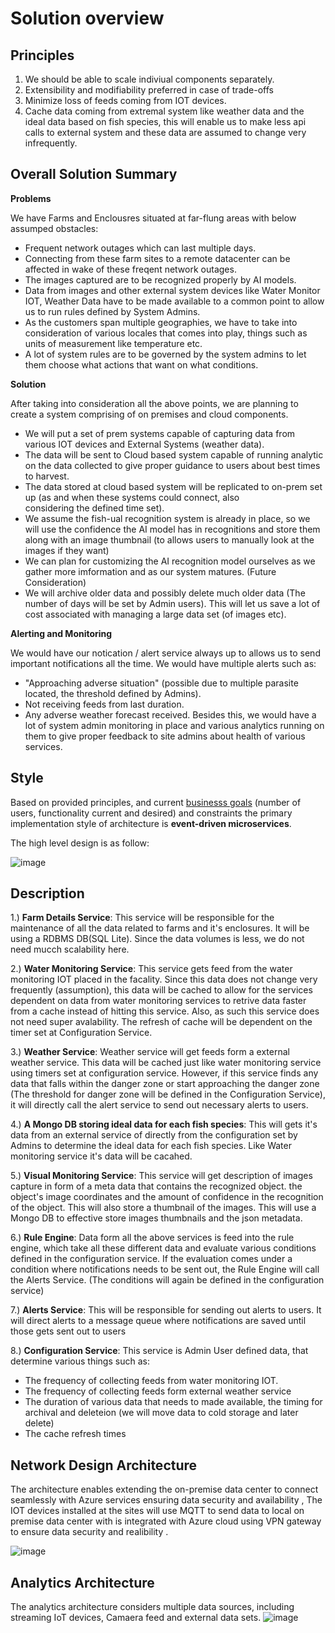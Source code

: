 # Solution overview

## Principles

1. We should be able to scale indiviual components separately.
2. Extensibility and modifiability preferred in case of trade-offs  
3. Minimize loss of feeds coming from IOT devices.
4. Cache data coming from extremal system like weather data and the ideal data based on fish species, this will enable us to make less api calls to external system and these data are assumed to change very infrequently.

## Overall Solution Summary
**Problems**

We have Farms and Enclousres situated at far-flung areas with below assumped obstacles:
  - Frequent network outages which can last multiple days.
  - Connecting from these farm sites to a remote datacenter can be affected in wake of these freqent network outages.
  - The images captured are to be recognized properly by AI models.
  - Data from images and other external system devices like Water Monitor IOT,  Weather Data have to be made available to a common point      to allow us to run rules defined by System Admins.
  - As the customers span multiple geographies, we have to take into consideration of various locales that comes into play, things such 
    as units of measurement like temperature etc.
  - A lot of system rules are to be governed by the system admins to let them choose what actions that want on what conditions.

**Solution**

 After taking into consideration all the above points, we are planning to create a system comprising of on premises and cloud components.
   - We will put a set of prem systems capable of capturing data from various IOT devices and External Systems (weather data).
   - The data will be sent to Cloud based system capable of running analytic on the data collected to give proper guidance to users about 
     best times to harvest.
   - The data stored at cloud based system will be replicated to on-prem set up (as and when these systems could connect, also          
     considering the defined time set).
   - We assume the fish-ual recognition system is already in place, so we will use the confidence the AI model has in recognitions and          store them along with an image thumbnail (to allows users to manually look at the images if they want)
   - We can plan for customizing the AI recognition model ourselves as we gather more imformation and as our system matures. (Future 
     Consideration)
   - We will archive older data and possibly delete much older data (The number of days will be set by Admin users). This will let us          save a lot of cost associated with managing a large data set (of images etc).
     
   **Alerting and Monitoring**
   
   We would have our notication / alert service always up to allows us to send important notifications all the time. We would have 
   multiple alerts such as:    
   - "Approaching adverse situation" (possible due to multiple parasite located, the threshold defined by Admins).
   - Not receiving feeds from last <user defined> duration.
   - Any adverse weather forecast received.
   Besides this, we would have a lot of system admin monitoring in place and various analytics running on them to give proper feedback to    site admins about health of various services.

  

## Style

Based on provided principles, and current [businesss goals](https://github.com/mu2712/archkatas/blob/development/Requirements/Functional.md) (number of users, functionality current and desired) and constraints the primary implementation style of architecture is **event-driven microservices**.

The high level design is as follow:

![image](https://github.com/mu2712/archkatas/assets/57832454/a5082b07-9294-4708-ba2a-489c821a5558)

## Description
1.) **Farm Details Service**: This service will be responsible for the maintenance of all the data related to farms and it's enclosures. It will be using a RDBMS DB(SQL Lite). Since the data volumes is less, we do not need mucch scalability here.

2.) **Water Monitoring Service**: This service gets feed from the water monitoring IOT placed in the facality. Since this data does not change very frequently (assumption), this data will be cached to allow for the services dependent on data from water monitoring services to retrive data faster from a cache instead of hitting this service. Also, as such this service does not need super avalability.
The refresh of cache will be dependent on the timer set at Configuration Service.

3.) **Weather Service**: Weather service will get feeds form a external weather service. This data will be cached just like water monitoring service using timers set at configuration service. However, if this service finds any data that falls within the danger zone or start approaching the danger zone (The threshold for danger zone will  be defined in the Configuration Service), it will directly call the alert service to send out necessary alerts to users.

4.) **A Mongo DB storing ideal data for each fish species**: This will gets it's data from an external service of directly from the configuration set by Admins to determine the ideal data for each fish species. Like Water monitoring service it's data will be cacahed.

5.) **Visual Monitoring Service**: This service will get description of images capture in form of a meta data that contains the recognized object. the object's image coordinates and the amount of confidence in the recognition of the object. This will also store a thumbnail of the images. This will use a Mongo DB to effective store images thumbnails and the json  metadata.

6.) **Rule Engine**: Data form all the above services is feed into the rule engine, which take all these different data and evaluate various conditions defined in the configuration service. If the evaluation comes under a condition where notifications needs to be sent out, the Rule Engine will call the Alerts Service. (The conditions will again be defined in the configuration service)

7.) **Alerts Service**: This will be responsible for sending out alerts to users. It will direct alerts to a message queue where notifications are saved until those gets sent out to users

8.) **Configuration Service**: This service is Admin User defined data, that determine various things such as:
   - The frequency of collecting feeds from water monitoring IOT.
   - The frequency of collecting feeds form external weather service
   - The duration of various data that needs to made available, the timing for archival and deleteion (we will move data to cold 
       storage and later delete)
   - The cache refresh times

## Network Design Architecture

   The architecture enables extending the on-premise data center to connect seamlessly with Azure services ensuring data security and availability , The IOT devices installed at the sites will use MQTT to send data to local 
   on premise data center with is integrated with Azure cloud using VPN gateway to ensure data security and realibility .

   ![image](https://github.com/mu2712/archkatas/assets/69727351/3146b48b-1730-4d68-8d2f-e613c80d22f3)

## Analytics Architecture
The analytics architecture considers multiple data sources, including streaming IoT devices, Camaera feed and external data sets.
![image](https://github.com/mu2712/archkatas/assets/16031924/0544c397-9864-4ce3-a81e-bc37446712ed)

